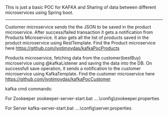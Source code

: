 This is just a basic POC for KAFKA and Sharing of data between different microservices using Spring boot.
***********************************************************************************************************

Customer microservice sends the the JSON to be saved in the product microservice. After success/failed transaction
it gets a notification from Products Microservice. It also gets all the list of products saved in the product microservice
using RestTemplate. Find the Product microservice here https://github.com/jyotimoydas/kafkaPocProducts


Products microservice, fetching data from the customer(bestBuy) microservice using @kafkaListener and saving the data into the DB.
On successfull save operation, it sends a notification to the customer microservice using KafkaTemplate.
Find the customer microservice here https://github.com/jyotimoydas/kafkaPocCustomer

kafka cmd commands:

For Zookeeper
zookeeper-server-start.bat ..\..\config\zookeeper.properties

For Server
kafka-server-start.bat ..\..\config\server.properties

